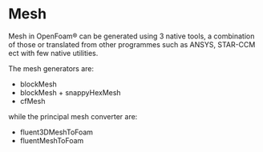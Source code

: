 # Mesh

Mesh in OpenFoam® can be generated using 3 native tools, a combination of
those or translated from other programmes such as ANSYS, STAR-CCM ect with
few native utilities.

The mesh generators are:
- blockMesh
- blockMesh + snappyHexMesh
- cfMesh

while the principal mesh converter are:
- fluent3DMeshToFoam
- fluentMeshToFoam
<!--  Script to show the footer   -->
<html>
<script
    src="https://code.jquery.com/jquery-3.3.1.js"
    integrity="sha256-2Kok7MbOyxpgUVvAk/HJ2jigOSYS2auK4Pfzbm7uH60="
    crossorigin="anonymous">
</script>
<script>
$(function(){
  $("#footer").load("../footers/footer_first_level_depth.html");
});
</script>
<body>
<div id="footer"></div>
</body>
</html>
